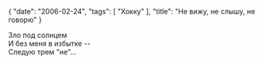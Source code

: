 {
   "date": "2006-02-24",
   "tags": [
      "Хокку"
   ],
   "title": "Не вижу, не слышу, не говорю"
}

Зло под солнцем  
И без меня в избытке --  
Следую трем "не"...
